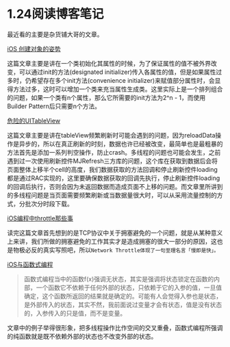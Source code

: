 # 1.24阅读博客笔记

最近看的主要是杂货铺大哥的文章。

[iOS 创建对象的姿势](http://mrpeak.cn/blog/ios-init/)

这篇文章主要是讲在一个类初始化其属性的时候，为了保证属性的值不被外界改变，可以通过init的方法(designated initializer)传入各属性的值，但是如果属性过多时，仍希望存在多个init方法(convenience initializer)来赋值部分属性时，会显得方法过多，这时可以增加一个类来充当属性生成类。这里实际上是一个排列组合的问题，如果一个类有n个属性，那么它所需要的init方法为2^n - 1，而使用Builder Pattern后只需要n个方法。

[危险的UITableView](http://mrpeak.cn/blog/tableview-danger/)

这篇文章主要是讲在tableView频繁刷新时可能会遇到的问题，因为reloadData操作是异步的，所以在真正刷新的时刻，数据也许已经被改变，最简单也是最粗暴的方法首先是添加一系列判空操作，防止crash。多线程的问题也可能会发生，之前遇到过一次使用刷新控件MJRefresh三方库的问题，这个库在获取到数据后会将页面整体上移半个cell的高度，我们数据获取的方法回调和停止刷新控件loading都是通过RAC实现的，这里要确保数据获取的回调先执行，停止刷新控件loading的回调后执行，否则会因为未返回数据而造成页面不上移的问题。而文章里所讲到的多线程问题是当页面需要频繁刷新或当数据量很大时，可以从采用流量控制的方式，分批次分时段下载。

[iOS编程中throttle那些事](http://mrpeak.cn/blog/ios-throttle/)

读完这篇文章首先想到的是TCP协议中关于拥塞避免的一个问题，就是从某种意义上来讲，我们所做的拥塞避免的工作其实才是造成拥塞的很大一部分的原因，这也是物极必反的真实写照吧，所以`Network Throttle体现了一句至理名言「慢即是快」。`

[iOS与函数式编程](http://mrpeak.cn/blog/functional/)

> 函数式编程当中的函数f(x)强调无状态，其实是强调将状态锁定在函数的内部，一个函数它不依赖于任何外部的状态，只依赖于它的入参的值，一旦值确定，这个函数所返回的结果就是确定的。可能有人会觉得入参也是状态，是外部传入的状态，其实不然，我前面说过变量才会有状态，值是没有状态的，入参传入的只是值，而不是变量。

文章中的例子举得很形象，把多线程操作比作空间的交叉重叠，函数式编程所强调的纯函数就是既不依赖外部的状态也不改变外部的状态。

